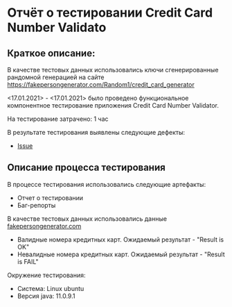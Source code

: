 # Отчёт о тестировании Credit Card Number Validato
## Краткое описание:
В качестве тестовых данных использовались ключи сгенерированные рандомной генерацией на сайте https://fakepersongenerator.com/Random1/credit_card_generator

<17.01.2021> - <17.01.2021> было проведено функциональное компонентное тестирование приложения Credit Card Number Validator.

На тестирование затрачено: 1 час

В результате тестирования выявлены следующие дефекты:
* [Issue](https://github.com/17Ashbringer76/Credit-Card-Number-Validator/issues/1)

## Описание процесса тестирования

В процессе тестирования использовались следующие артефакты:

* Отчет о тестировании
* Баг-репорты

В качестве тестовых данных использовались данные [fakepersongenerator.com](fakepersongenerator.com/Random1/credit_card_generator)
* Валидные номера кредитных карт. Ожидаемый результат - "Result is OK"
* Невалидные номера кредитных карт. Ожидаемый результат - "Result is FAIL"

Окружение тестирования:

* Система: Linux ubuntu
* Версия java: 11.0.9.1
